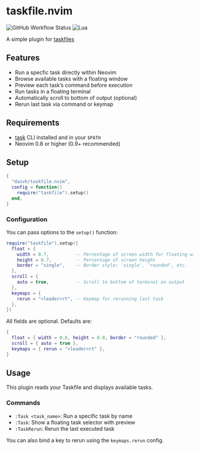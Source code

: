 # taskfile.nvim

![GitHub Workflow Status](https://img.shields.io/github/actions/workflow/status/dasvh/taskfile.nvim/lint-test.yml?branch=main&style=for-the-badge)
![Lua](https://img.shields.io/badge/Made%20with%20Lua-blueviolet.svg?style=for-the-badge&logo=lua)

 A simple plugin for [taskfiles](https://taskfile.dev/)

## Features

- Run a specfic task directly within Neovim
- Browse available tasks with a floating window
- Preview each task’s command before execution
- Run tasks in a floating terminal
- Automatically scroll to bottom of output (optional)
- Rerun last task via command or keymap

## Requirements

- [task](https://taskfile.dev/#/installation) CLI installed and in your `$PATH`
- Neovim 0.8 or higher (0.9+ recommended)

## Setup

```lua
{
  "dasvh/taskfile.nvim",
  config = function()
    require("taskfile").setup()
  end,
}
```

### Configuration

You can pass options to the `setup()` function:

```lua
require("taskfile").setup({
  float = {
    width = 0.7,          -- Percentage of screen width for floating windows
    height = 0.7,         -- Percentage of screen height
    border = "single",    -- Border style: 'single', 'rounded', etc.
  },
  scroll = {
    auto = true,          -- Scroll to bottom of terminal on output
  },
  keymaps = {
    rerun = "<leader>rt", -- Keymap for rerunning last task
  },
})
```

All fields are optional. Defaults are:

```lua
{
  float = { width = 0.8, height = 0.8, border = "rounded" },
  scroll = { auto = true },
  keymaps = { rerun = "<leader>rt" },
}
```

## Usage

This plugin reads your Taskfile and displays available tasks.

### Commands

- `:Task <task_name>`: Run a specific task by name
- `:Task`: Show a floating task selector with preview
- `:TaskRerun`: Rerun the last executed task

You can also bind a key to rerun using the `keymaps.rerun` config.
